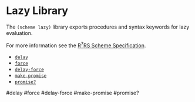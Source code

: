 # Lazy Library

The `(scheme lazy)` library exports procedures and syntax keywords for lazy evaluation.

For more information see the [R<sup>7</sup>RS Scheme Specification](../../r7rs.pdf).

- [`delay`](#delay) 
- [`force`](#force) 
- [`delay-force`](#delay-force) 
- [`make-promise`](#make-promise) 
- [`promise?`](#promise?)

#delay 
#force 
#delay-force 
#make-promise
#promise?

